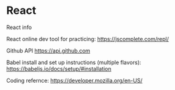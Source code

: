 # React
React info

React online dev tool for practicing: https://jscomplete.com/repl/ 

Github API https://api.github.com

Babel install and set up instructions (multiple flavors): https://babeljs.io/docs/setup/#installation

Coding refernce: https://developer.mozilla.org/en-US/
